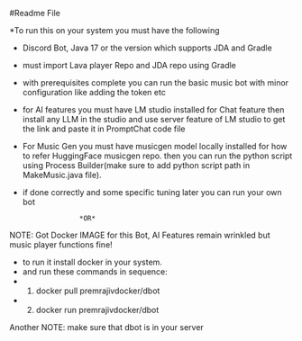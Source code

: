 #Readme File

*To run this on your system you must have the following
* Discord Bot, Java 17 or the version which supports JDA and Gradle
* must import Lava player Repo and JDA repo using Gradle
* with prerequisites complete you can run the basic music bot with minor configuration like adding the token etc
* for AI features you must have LM studio installed for Chat feature then install any LLM in the studio and use server feature of LM studio to get the link and paste it in PromptChat code file
* For Music Gen you must have musicgen model locally installed for how to refer HuggingFace musicgen repo. then you can run the python script using Process Builder(make sure to add python script path in MakeMusic.java file).
* if done correctly and some specific tuning later you can run your own bot
  
                    *OR*

NOTE: Got Docker IMAGE for this Bot, AI Features remain wrinkled but music player functions fine!

* to run it install docker in your system.
* and run these commands in sequence:
* 1. docker pull premrajivdocker/dbot
* 2. docker run premrajivdocker/dbot
  
Another NOTE: make sure that dbot is in your server   
